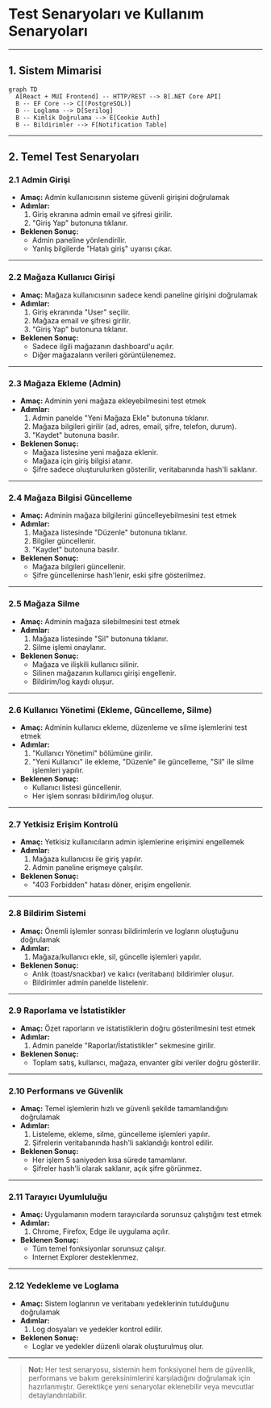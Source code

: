 # Test Senaryoları ve Kullanım Senaryoları

---

## 1. Sistem Mimarisi

```mermaid
graph TD
  A[React + MUI Frontend] -- HTTP/REST --> B[.NET Core API]
  B -- EF Core --> C[(PostgreSQL)]
  B -- Loglama --> D[Serilog]
  B -- Kimlik Doğrulama --> E[Cookie Auth]
  B -- Bildirimler --> F[Notification Table]
```

---

## 2. Temel Test Senaryoları

### 2.1 Admin Girişi

- **Amaç:** Admin kullanıcısının sisteme güvenli girişini doğrulamak
- **Adımlar:**
  1. Giriş ekranına admin email ve şifresi girilir.
  2. "Giriş Yap" butonuna tıklanır.
- **Beklenen Sonuç:**
  - Admin paneline yönlendirilir.
  - Yanlış bilgilerde "Hatalı giriş" uyarısı çıkar.

---

### 2.2 Mağaza Kullanıcı Girişi

- **Amaç:** Mağaza kullanıcısının sadece kendi paneline girişini doğrulamak
- **Adımlar:**
  1. Giriş ekranında "User" seçilir.
  2. Mağaza email ve şifresi girilir.
  3. "Giriş Yap" butonuna tıklanır.
- **Beklenen Sonuç:**
  - Sadece ilgili mağazanın dashboard'u açılır.
  - Diğer mağazaların verileri görüntülenemez.

---

### 2.3 Mağaza Ekleme (Admin)

- **Amaç:** Adminin yeni mağaza ekleyebilmesini test etmek
- **Adımlar:**
  1. Admin panelde "Yeni Mağaza Ekle" butonuna tıklanır.
  2. Mağaza bilgileri girilir (ad, adres, email, şifre, telefon, durum).
  3. "Kaydet" butonuna basılır.
- **Beklenen Sonuç:**
  - Mağaza listesine yeni mağaza eklenir.
  - Mağaza için giriş bilgisi atanır.
  - Şifre sadece oluşturulurken gösterilir, veritabanında hash'li saklanır.

---

### 2.4 Mağaza Bilgisi Güncelleme

- **Amaç:** Adminin mağaza bilgilerini güncelleyebilmesini test etmek
- **Adımlar:**
  1. Mağaza listesinde "Düzenle" butonuna tıklanır.
  2. Bilgiler güncellenir.
  3. "Kaydet" butonuna basılır.
- **Beklenen Sonuç:**
  - Mağaza bilgileri güncellenir.
  - Şifre güncellenirse hash'lenir, eski şifre gösterilmez.

---

### 2.5 Mağaza Silme

- **Amaç:** Adminin mağaza silebilmesini test etmek
- **Adımlar:**
  1. Mağaza listesinde "Sil" butonuna tıklanır.
  2. Silme işlemi onaylanır.
- **Beklenen Sonuç:**
  - Mağaza ve ilişkili kullanıcı silinir.
  - Silinen mağazanın kullanıcı girişi engellenir.
  - Bildirim/log kaydı oluşur.

---

### 2.6 Kullanıcı Yönetimi (Ekleme, Güncelleme, Silme)

- **Amaç:** Adminin kullanıcı ekleme, düzenleme ve silme işlemlerini test etmek
- **Adımlar:**
  1. "Kullanıcı Yönetimi" bölümüne girilir.
  2. "Yeni Kullanıcı" ile ekleme, "Düzenle" ile güncelleme, "Sil" ile silme işlemleri yapılır.
- **Beklenen Sonuç:**
  - Kullanıcı listesi güncellenir.
  - Her işlem sonrası bildirim/log oluşur.

---

### 2.7 Yetkisiz Erişim Kontrolü

- **Amaç:** Yetkisiz kullanıcıların admin işlemlerine erişimini engellemek
- **Adımlar:**
  1. Mağaza kullanıcısı ile giriş yapılır.
  2. Admin paneline erişmeye çalışılır.
- **Beklenen Sonuç:**
  - "403 Forbidden" hatası döner, erişim engellenir.

---

### 2.8 Bildirim Sistemi

- **Amaç:** Önemli işlemler sonrası bildirimlerin ve logların oluştuğunu doğrulamak
- **Adımlar:**
  1. Mağaza/kullanıcı ekle, sil, güncelle işlemleri yapılır.
- **Beklenen Sonuç:**
  - Anlık (toast/snackbar) ve kalıcı (veritabanı) bildirimler oluşur.
  - Bildirimler admin panelde listelenir.

---

### 2.9 Raporlama ve İstatistikler

- **Amaç:** Özet raporların ve istatistiklerin doğru gösterilmesini test etmek
- **Adımlar:**
  1. Admin panelde "Raporlar/İstatistikler" sekmesine girilir.
- **Beklenen Sonuç:**
  - Toplam satış, kullanıcı, mağaza, envanter gibi veriler doğru gösterilir.

---

### 2.10 Performans ve Güvenlik

- **Amaç:** Temel işlemlerin hızlı ve güvenli şekilde tamamlandığını doğrulamak
- **Adımlar:**
  1. Listeleme, ekleme, silme, güncelleme işlemleri yapılır.
  2. Şifrelerin veritabanında hash'li saklandığı kontrol edilir.
- **Beklenen Sonuç:**
  - Her işlem 5 saniyeden kısa sürede tamamlanır.
  - Şifreler hash'li olarak saklanır, açık şifre görünmez.

---

### 2.11 Tarayıcı Uyumluluğu

- **Amaç:** Uygulamanın modern tarayıcılarda sorunsuz çalıştığını test etmek
- **Adımlar:**
  1. Chrome, Firefox, Edge ile uygulama açılır.
- **Beklenen Sonuç:**
  - Tüm temel fonksiyonlar sorunsuz çalışır.
  - Internet Explorer desteklenmez.

---

### 2.12 Yedekleme ve Loglama

- **Amaç:** Sistem loglarının ve veritabanı yedeklerinin tutulduğunu doğrulamak
- **Adımlar:**
  1. Log dosyaları ve yedekler kontrol edilir.
- **Beklenen Sonuç:**
  - Loglar ve yedekler düzenli olarak oluşturulmuş olur.

---

> **Not:** Her test senaryosu, sistemin hem fonksiyonel hem de güvenlik, performans ve bakım gereksinimlerini karşıladığını doğrulamak için hazırlanmıştır. Gerektikçe yeni senaryolar eklenebilir veya mevcutlar detaylandırılabilir.